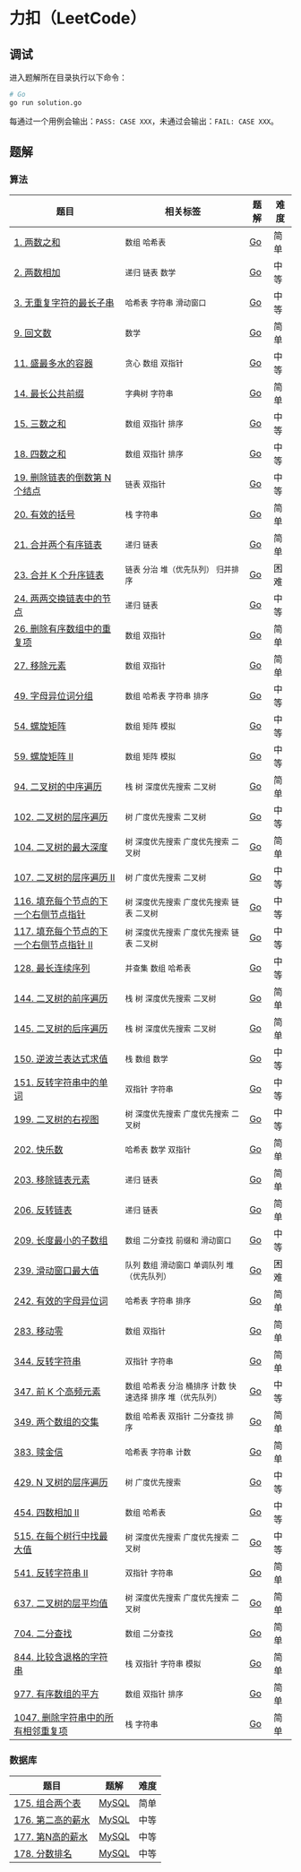 # 力扣（LeetCode）

## 调试

进入题解所在目录执行以下命令：

```bash
# Go
go run solution.go
```

每通过一个用例会输出：`PASS: CASE XXX`，未通过会输出：`FAIL: CASE XXX`。

## 题解

### 算法

| 题目 | 相关标签 | 题解 | 难度 |
| ---- | ---- | ---- | ---- |
| [1. 两数之和](https://leetcode.cn/problems/two-sum/) | `数组` `哈希表` | [Go](./algorithms/0001.two-sum/solution.go) | 简单 |
| [2. 两数相加](https://leetcode.cn/problems/add-two-numbers/) | `递归` `链表` `数学` | [Go](./algorithms/0002.add-two-numbers/solution.go) | 中等 |
| [3. 无重复字符的最长子串](https://leetcode.cn/problems/longest-substring-without-repeating-characters/) | `哈希表` `字符串` `滑动窗口` | [Go](./algorithms/0003.longest-substring-without-repeating-characters/solution.go) | 中等 |
| [9. 回文数](https://leetcode.cn/problems/palindrome-number/) | `数学` | [Go](./algorithms/0009.palindrome-number/solution.go) | 简单 |
| [11. 盛最多水的容器](https://leetcode.cn/problems/container-with-most-water/) | `贪心` `数组` `双指针` | [Go](./algorithms/0011.container-with-most-water/solution.go) | 中等 |
| [14. 最长公共前缀](https://leetcode.cn/problems/longest-common-prefix/) | `字典树` `字符串` | [Go](./algorithms/0014.longest-common-prefix/solution.go) | 简单 |
| [15. 三数之和](https://leetcode.cn/problems/3sum/) | `数组` `双指针` `排序` | [Go](./algorithms/0015.3sum/solution.go) | 中等 |
| [18. 四数之和](https://leetcode.cn/problems/4sum/) | `数组` `双指针` `排序` | [Go](./algorithms/0018.4sum/solution.go) | 中等 |
| [19. 删除链表的倒数第 N 个结点](https://leetcode.cn/problems/remove-nth-node-from-end-of-list/) | `链表` `双指针` | [Go](./algorithms/0019.remove-nth-node-from-end-of-list/solution.go) | 中等 |
| [20. 有效的括号](https://leetcode.cn/problems/valid-parentheses/) | `栈` `字符串` | [Go](./algorithms/0020.valid-parentheses/solution.go) | 简单 |
| [21. 合并两个有序链表](https://leetcode.cn/problems/merge-two-sorted-lists/) | `递归` `链表` | [Go](./algorithms/0021.merge-two-sorted-lists/solution.go) | 简单 |
| [23. 合并 K 个升序链表](https://leetcode.cn/problems/merge-k-sorted-lists/) | `链表` `分治` `堆（优先队列）` `归并排序` | [Go](./algorithms/0023.merge-k-sorted-lists/solution.go) | 困难 |
| [24. 两两交换链表中的节点](https://leetcode.cn/problems/swap-nodes-in-pairs/) | `递归` `链表` | [Go](./algorithms/0024.swap-nodes-in-pairs/solution.go) | 中等 |
| [26. 删除有序数组中的重复项](https://leetcode.cn/problems/remove-duplicates-from-sorted-array/) | `数组` `双指针` | [Go](./algorithms/0026.remove-duplicates-from-sorted-array/solution.go) | 简单 |
| [27. 移除元素](https://leetcode.cn/problems/remove-element/) | `数组` `双指针` | [Go](./algorithms/0027.remove-element/solution.go) | 简单 |
| [49. 字母异位词分组](https://leetcode.cn/problems/group-anagrams/) | `数组` `哈希表` `字符串` `排序` | [Go](./algorithms/0049.group-anagrams/solution.go) | 中等 |
| [54. 螺旋矩阵](https://leetcode.cn/problems/spiral-matrix/) | `数组` `矩阵` `模拟` | [Go](./algorithms/0054.spiral-matrix/solution.go) | 中等 |
| [59. 螺旋矩阵 II](https://leetcode.cn/problems/spiral-matrix-ii/) | `数组` `矩阵` `模拟` | [Go](./algorithms/0059.spiral-matrix-ii/solution.go) | 中等 |
| [94. 二叉树的中序遍历](https://leetcode.cn/problems/binary-tree-inorder-traversal/) | `栈` `树` `深度优先搜索` `二叉树` | [Go](./algorithms/0094.binary-tree-inorder-traversal/solution.go) | 简单 |
| [102. 二叉树的层序遍历](https://leetcode.cn/problems/binary-tree-level-order-traversal/) | `树` `广度优先搜索` `二叉树` | [Go](./algorithms/0102.binary-tree-level-order-traversal/solution.go) | 中等 |
| [104. 二叉树的最大深度](https://leetcode.cn/problems/maximum-depth-of-binary-tree/) | `树` `深度优先搜索` `广度优先搜索` `二叉树` | [Go](./algorithms/0104.maximum-depth-of-binary-tree/solution.go) | 简单 |
| [107. 二叉树的层序遍历 II](https://leetcode.cn/problems/binary-tree-level-order-traversal-ii/) | `树` `广度优先搜索` `二叉树` | [Go](./algorithms/0107.binary-tree-level-order-traversal-ii/solution.go) | 中等 |
| [116. 填充每个节点的下一个右侧节点指针](https://leetcode.cn/problems/populating-next-right-pointers-in-each-node/) | `树` `深度优先搜索` `广度优先搜索` `链表` `二叉树` | [Go](./algorithms/0116.populating-next-right-pointers-in-each-node/solution.go) | 中等 |
| [117. 填充每个节点的下一个右侧节点指针 II](https://leetcode.cn/problems/populating-next-right-pointers-in-each-node-ii/) | `树` `深度优先搜索` `广度优先搜索` `链表` `二叉树` | [Go](./algorithms/0117.populating-next-right-pointers-in-each-node-ii/solution.go) | 中等 |
| [128. 最长连续序列](https://leetcode.cn/problems/longest-consecutive-sequence/) | `并查集` `数组` `哈希表` | [Go](./algorithms/0128.longest-consecutive-sequence/solution.go) | 中等 |
| [144. 二叉树的前序遍历](https://leetcode.cn/problems/binary-tree-preorder-traversal/) | `栈` `树` `深度优先搜索` `二叉树` | [Go](./algorithms/0144.binary-tree-preorder-traversal/solution.go) | 简单 |
| [145. 二叉树的后序遍历](https://leetcode.cn/problems/binary-tree-postorder-traversal/) | `栈` `树` `深度优先搜索` `二叉树` | [Go](./algorithms/0145.binary-tree-postorder-traversal/solution.go) | 简单 |
| [150. 逆波兰表达式求值](https://leetcode.cn/problems/evaluate-reverse-polish-notation/) | `栈` `数组` `数学` | [Go](./algorithms/0150.evaluate-reverse-polish-notation/solution.go) | 中等 |
| [151. 反转字符串中的单词](https://leetcode.cn/problems/reverse-words-in-a-string/) | `双指针` `字符串` | [Go](./algorithms/0151.reverse-words-in-a-string/solution.go) | 中等 |
| [199. 二叉树的右视图](https://leetcode.cn/problems/binary-tree-right-side-view/) | `树` `深度优先搜索` `广度优先搜索` `二叉树` | [Go](./algorithms/0199.binary-tree-right-side-view/solution.go) | 中等 |
| [202. 快乐数](https://leetcode.cn/problems/happy-number/) | `哈希表` `数学` `双指针` | [Go](./algorithms/0202.happy-number/solution.go) | 简单 |
| [203. 移除链表元素](https://leetcode.cn/problems/remove-linked-list-elements/) | `递归` `链表` | [Go](./algorithms/0203.remove-linked-list-elements/solution.go) | 简单 |
| [206. 反转链表](https://leetcode.cn/problems/reverse-linked-list/) | `递归` `链表` | [Go](./algorithms/0206.reverse-linked-list/solution.go) | 简单 |
| [209. 长度最小的子数组](https://leetcode.cn/problems/minimum-size-subarray-sum/) | `数组` `二分查找` `前缀和` `滑动窗口` | [Go](./algorithms/0209.minimum-size-subarray-sum/solution.go) | 中等 |
| [239. 滑动窗口最大值](https://leetcode.cn/problems/sliding-window-maximum/) | `队列` `数组` `滑动窗口` `单调队列` `堆（优先队列）` | [Go](./algorithms/0239.sliding-window-maximum/solution.go) | 困难 |
| [242. 有效的字母异位词](https://leetcode.cn/problems/valid-anagram/) | `哈希表` `字符串` `排序` | [Go](./algorithms/0242.valid-anagram/solution.go) | 简单 |
| [283. 移动零](https://leetcode.cn/problems/move-zeroes/) | `数组` `双指针` | [Go](./algorithms/0283.move-zeroes/solution.go) | 简单 |
| [344. 反转字符串](https://leetcode.cn/problems/reverse-string/) | `双指针` `字符串` | [Go](./algorithms/0344.reverse-string/solution.go) | 简单 |
| [347. 前 K 个高频元素](https://leetcode.cn/problems/top-k-frequent-elements/) | `数组` `哈希表` `分治` `桶排序` `计数` `快速选择` `排序` `堆（优先队列）` | [Go](./algorithms/0347.top-k-frequent-elements/solution.go) | 中等 |
| [349. 两个数组的交集](https://leetcode.cn/problems/intersection-of-two-arrays/) | `数组` `哈希表` `双指针` `二分查找` `排序` | [Go](./algorithms/0349.intersection-of-two-arrays/solution.go) | 简单 |
| [383. 赎金信](https://leetcode.cn/problems/ransom-note/) | `哈希表` `字符串` `计数` | [Go](./algorithms/0383.ransom-note/solution.go) | 简单 |
| [429. N 叉树的层序遍历](https://leetcode.cn/problems/n-ary-tree-level-order-traversal/) | `树` `广度优先搜索` | [Go](./algorithms/0429.n-ary-tree-level-order-traversal/solution.go) | 中等 |
| [454. 四数相加 II](https://leetcode.cn/problems/4sum-ii/) | `数组` `哈希表` | [Go](./algorithms/0454.4sum-ii/solution.go) | 中等 |
| [515. 在每个树行中找最大值](https://leetcode.cn/problems/find-largest-value-in-each-tree-row/) | `树` `深度优先搜索` `广度优先搜索` `二叉树` | [Go](./algorithms/0515.find-largest-value-in-each-tree-row/solution.go) | 中等 |
| [541. 反转字符串 II](https://leetcode.cn/problems/reverse-string-ii/) | `双指针` `字符串` | [Go](./algorithms/0541.reverse-string-ii/solution.go) | 简单 |
| [637. 二叉树的层平均值](https://leetcode.cn/problems/average-of-levels-in-binary-tree/) | `树` `深度优先搜索` `广度优先搜索` `二叉树` | [Go](./algorithms/0637.average-of-levels-in-binary-tree/solution.go) | 简单 |
| [704. 二分查找](https://leetcode.cn/problems/binary-search/) | `数组` `二分查找` | [Go](./algorithms/0704.binary-search/solution.go) | 简单 |
| [844. 比较含退格的字符串](https://leetcode.cn/problems/backspace-string-compare/) | `栈` `双指针` `字符串` `模拟` | [Go](./algorithms/0844.backspace-string-compare/solution.go) | 简单 |
| [977. 有序数组的平方](https://leetcode.cn/problems/squares-of-a-sorted-array/) | `数组` `双指针` `排序` | [Go](./algorithms/0977.squares-of-a-sorted-array/solution.go) | 简单 |
| [1047. 删除字符串中的所有相邻重复项](https://leetcode.cn/problems/remove-all-adjacent-duplicates-in-string/) | `栈` `字符串` | [Go](./algorithms/1047.remove-all-adjacent-duplicates-in-string/solution.go) | 简单 |

### 数据库

| 题目                                                         | 题解                                                        | 难度 |
| ------------------------------------------------------------ | ----------------------------------------------------------- | ---- |
| [175. 组合两个表](https://leetcode.cn/problems/combine-two-tables/) | [MySQL](./database/0175.combine-two-tables/solution.sql)    | 简单 |
| [176. 第二高的薪水](https://leetcode.cn/problems/second-highest-salary/) | [MySQL](./database/0176.second-highest-salary/solution.sql) | 中等 |
| [177. 第N高的薪水](https://leetcode.cn/problems/nth-highest-salary/) | [MySQL](./database/0177.nth-highest-salary/solution.sql)    | 中等 |
| [178. 分数排名](https://leetcode.cn/problems/rank-scores/)   | [MySQL](./database/0178.rank-scores/solution.sql)           | 中等 |


